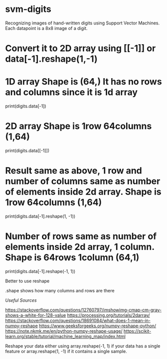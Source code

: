 # svm-digits
Recognizing images of hand-written digits using Support Vector Machines. Each datapoint is a 8x8 image of a digit. 

# Convert it to 2D array using [[-1]] or data[-1].reshape(1,-1)
# 1D array Shape is (64,) It has no rows and columns since it is 1d array
print(digits.data[-1])
# 2D array Shape is 1row 64columns (1,64)
print(digits.data[[-1]])
# Result same as above, 1 row and number of columns same as number of elements inside 2d array. Shape is 1row 64columns (1,64)
print(digits.data[-1].reshape(1, -1))
# Number of rows same as number of elements inside 2d array, 1 column. Shape is 64rows 1column (64,1)
print(digits.data[-1].reshape(-1, 1))

Better to use reshape

.shape shows how many columns and rows are there 

*Useful Sources*

https://stackoverflow.com/questions/12760797/imshowimg-cmap-cm-gray-shows-a-white-for-128-value
https://processing.org/tutorials/2darray/
https://stackoverflow.com/questions/18691084/what-does-1-mean-in-numpy-reshape
https://www.geeksforgeeks.org/numpy-reshape-python/
https://note.nkmk.me/en/python-numpy-reshape-usage/
https://scikit-learn.org/stable/tutorial/machine_learning_map/index.html

Reshape your data either using array.reshape(-1, 1) if your data has a single feature or array.reshape(1, -1) if it contains a single sample.
